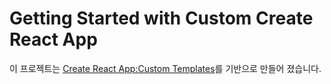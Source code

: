 # Getting Started with Custom Create React App

이 프로젝트는 [Create React App:Custom Templates](https://create-react-app.dev/docs/custom-templates/)를 기반으로 만들어 졌습니다.